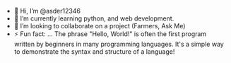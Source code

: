 - 👋 Hi, I’m @asder12346
- 🌱 I’m currently learning python, and web development.
- 💞️ I’m looking to collaborate on a project (Farmers, Ask Me)
- ⚡ Fun fact: ... The phrase "Hello, World!" is often the first program written by beginners in many programming languages. It's a simple way to demonstrate the syntax and structure of a language!

<!---
asder12346/asder12346 is a ✨ special ✨ repository because its `README.md` (this file) appears on your GitHub profile.
You can click the Preview link to take a look at your changes.
--->
